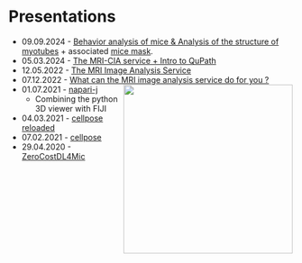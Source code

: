# Presentations
* 09.09.2024 - [Behavior analysis of mice & Analysis of the structure of myotubes](https://github.com/MontpellierRessourcesImagerie/presentations/releases/download/v1.3/Presentation-INRAe.pdf) + associated [mice mask](https://github.com/MontpellierRessourcesImagerie/presentations/releases/download/v1.3/clip-mask-mice.mp4).
* 05.03.2024 - [The MRI-CIA service + Intro to QuPath](https://github.com/MontpellierRessourcesImagerie/presentations/releases/download/v1.2/Presentation.IRCM.final.pdf)
* 12.05.2022 - [The MRI Image Analysis Service](https://github.com/MontpellierRessourcesImagerie/presentations/releases/download/v1.1/presentation.pdf)
* 07.12.2022 - [What can the MRI image analysis service
do for you ?](https://github.com/MontpellierRessourcesImagerie/presentations/releases/download/v1.0/mri-ia-service-inm.pdf)
<img src="https://github.com/MontpellierRessourcesImagerie/presentations/releases/download/v1.0/ani.gif/" align='right' width=300/><br>
* 01.07.2021 - [napari-j](https://montpellierressourcesimagerie.github.io/presentations/naparij/naparij.revealjs.htm)
    * Combining the python 3D viewer with FIJI
* 04.03.2021 - [cellpose reloaded](https://montpellierressourcesimagerie.github.io/presentations/cellpose_reloaded/cellpose_reloaded.revealjs.htm#/cellpose-reloaded)
* 07.02.2021 - [cellpose](https://montpellierressourcesimagerie.github.io/presentations/cellpose/cellpose_report.revealjs.htm#/cellpose)
* 29.04.2020 - [ZeroCostDL4Mic](https://montpellierressourcesimagerie.github.io/presentations/zerocostdl4mic/ZeroCostDL4Mic-exp01.revealjs.htm)

